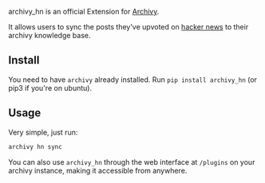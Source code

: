 archivy_hn is an official Extension for [Archivy](https://github.com/archivy/archivy).

It allows users to sync the posts they've upvoted on [hacker news](https://news.ycombinator.com) to their archivy knowledge base.


## Install

You need to have `archivy` already installed.
Run `pip install archivy_hn` (or pip3 if you're on ubuntu).

## Usage

Very simple, just run:

```python
archivy hn sync
```


You can also use `archivy_hn` through the web interface at `/plugins` on your archivy instance, making it accessible from anywhere.

